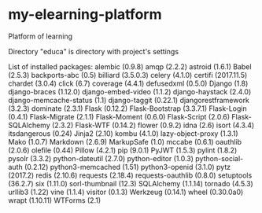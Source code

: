 # my-elearning-platform
Platform of learning

Directory "educa" is directory with project's settings

List of installed packages:
alembic (0.9.8)
amqp (2.2.2)
astroid (1.6.1)
Babel (2.5.3)
backports-abc (0.5)
billiard (3.5.0.3)
celery (4.1.0)
certifi (2017.11.5)
chardet (3.0.4)
click (6.7)
coverage (4.4.1)
defusedxml (0.5.0)
Django (1.8)
django-braces (1.12.0)
django-embed-video (1.1.2)
django-haystack (2.4.0)
django-memcache-status (1.1)
django-taggit (0.22.1)
djangorestframework (3.2.3)
dominate (2.3.1)
Flask (0.12.2)
Flask-Bootstrap (3.3.7.1)
Flask-Login (0.4.1)
Flask-Migrate (2.1.1)
Flask-Moment (0.6.0)
Flask-Script (2.0.6)
Flask-SQLAlchemy (2.3.2)
Flask-WTF (0.14.2)
flower (0.9.2)
idna (2.6)
isort (4.3.4)
itsdangerous (0.24)
Jinja2 (2.10)
kombu (4.1.0)
lazy-object-proxy (1.3.1)
Mako (1.0.7)
Markdown (2.6.9)
MarkupSafe (1.0)
mccabe (0.6.1)
oauthlib (2.0.6)
olefile (0.44)
Pillow (4.2.1)
pip (9.0.1)
PyJWT (1.5.3)
pylint (1.8.2)
pysolr (3.3.2)
python-dateutil (2.7.0)
python-editor (1.0.3)
python-social-auth (0.2.12)
python3-memcached (1.51)
python3-openid (3.1.0)
pytz (2017.2)
redis (2.10.6)
requests (2.18.4)
requests-oauthlib (0.8.0)
setuptools (36.2.7)
six (1.11.0)
sorl-thumbnail (12.3)
SQLAlchemy (1.1.14)
tornado (4.5.3)
urllib3 (1.22)
vine (1.1.4)
visitor (0.1.3)
Werkzeug (0.14.1)
wheel (0.30.0a0)
wrapt (1.10.11)
WTForms (2.1)
